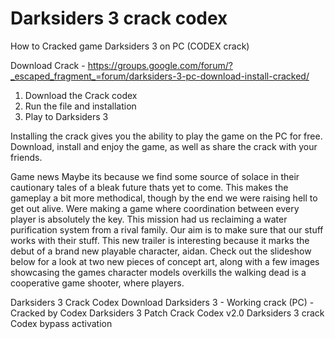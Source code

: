 # Darksiders 3 crack codex

How to Cracked game Darksiders 3 on PC (CODEX crack) 

Download Crack - https://groups.google.com/forum/?_escaped_fragment_=forum/darksiders-3-pc-download-install-cracked/

1) Download the Crack codex
2) Run the file and installation
3) Play to Darksiders 3

Installing the crack gives you the ability to play the game on the PC for free. Download, install and enjoy the game, as well as share the crack with your friends.


Game news
Maybe its because we find some source of solace in their cautionary tales of a bleak future thats yet to come. This makes the gameplay a bit more methodical, though by the end we were raising hell to get out alive. Were making a game where coordination between every player is absolutely the key. This mission had us reclaiming a water purification system from a rival family. Our aim is to make sure that our stuff works with their stuff. This new trailer is interesting because it marks the debut of a brand new playable character, aidan. Check out the slideshow below for a look at two new pieces of concept art, along with a few images showcasing the games character models overkills the walking dead is a cooperative game shooter, where players.


Darksiders 3 Crack Codex Download
Darksiders 3 - Working crack (PC) - Cracked by Codex
Darksiders 3 Patch Crack Codex v2.0
Darksiders 3 crack Codex bypass activation
